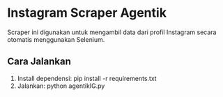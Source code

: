 # Instagram Scraper Agentik

Scraper ini digunakan untuk mengambil data dari profil Instagram secara otomatis menggunakan Selenium.

## Cara Jalankan
1. Install dependensi:
   pip install -r requirements.txt
2. Jalankan:
   python agentikIG.py
